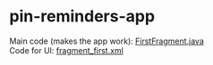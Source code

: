 # pin-reminders-app
Main code (makes the app work): [FirstFragment.java](/app/src/main/java/emilyl9154/pinreminders/FirstFragment.java)  
Code for UI: [fragment_first.xml](/app/src/main/res/layout/fragment_first.xml)
